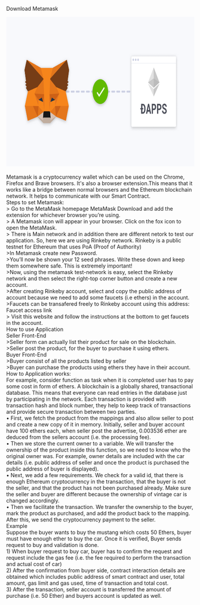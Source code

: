 
Download Metamask <br>
<center>
<img src="/images/metamask.png" width="800px" height="400px" alt="Metamask"/>
  </center>
<br>
Metamask is a cryptocurrency wallet which can be used on the Chrome, Firefox and Brave browsers. It's also a browser extension.This means that it works like a bridge between normal browsers and the Ethereum blockchain network. It helps to communicate with our Smart Contract.<br>
Steps to set Metamask:<br>
> Go to the MetaMask homepage  MetaMask Download and add the extension for whichever browser you’re using.<br>
> A Metamask icon will appear in your browser. Click on the fox icon to open the MetaMask.<br>
> There is Main network and in addition there are different netork to test our application. So, here we are using Rinkeby network. Rinkeby is a public testnet for Ethereum that uses PoA (Proof of Authority)<br>
>In Metamask create new Password.<br>
>You’ll now be shown your 12 seed phrases. Write these down and keep them somewhere safe. This is extremely important!<br>
>Now, using the metamask test-network is easy, select the Rinkeby network and then select the right-top corner button and create a new account.<br>
>After creating Rinkeby account, select and copy the public address of account because we need to add some faucets (i.e ethers) in the account.<br>
>Faucets can be transafered freely to Rinkeby account using this address:  Faucet access link  <br>
> Visit this website and follow the instructions at the bottom to get faucets in the account.<br>
How to use Application<br>
Seller Front-End<br>
>Seller form can actually list their product for sale on the blockchain.<br>
>Seller post the product, for the buyer to purchase it using ethers.<br>
Buyer Front-End<br>
>Buyer consist of all the products listed by seller<br>
>Buyer can purchase the products using ethers they have in their account.<br>
How to Application works:<br>
For example, consider function as task when it is completed user has to pay some cost in form of ethers. A blockchain is a globally shared, transactional database. This means that everyone can read entries in the database just by participating in the network. Each transaction is provided with transaction hash and block number, they help to keep track of transactions and provide secure transaction between two parties.<br>
• First, we fetch the product from the mappings and also allow seller to post and create a new copy of it in memory. Initially, seller and buyer account have 100 ethers each, when seller post the advertise, 0.003536 ether are deduced from the sellers account (i.e. the processing fee).<br>
• Then we store the current owner to a variable. We will transfer the ownership of the product inside this function, so we need to know who the original owner was. For example, owner details are included with the car details (i.e. public address of seller and once the product is purchased the public address of buyer is displayed).<br>
• Next, we add a few requirements. We check for a valid id, that there is enough Ethereum cryptocurrency in the transaction, that the buyer is not the seller, and that the product has not been purchased already. Make sure the seller and buyer are different because the ownership of vintage car is changed accordingly.<br>
• Then we facilitate the transaction. We transfer the ownership to the buyer, mark the product as purchased, and add the product back to the mapping. After this, we send the cryptocurrency payment to the seller.<br>
Example<br>
Suppose the buyer wants to buy the mustang which costs 50 Ethers, buyer must have enough ether to buy the car. Once it is verified, Buyer sends request to buy and validation is done.<br>
1) When buyer request to buy car, buyer has to confirm the request and request include the gas fee (i.e. the fee required to perform the transaction and actual cost of car)<br>
2) After the confirmation from buyer side, contract interaction details are obtained which includes public address of smart contract and user, total amount, gas limit and gas used, time of transaction and total cost.<br>
3) After the transaction, seller account is transferred the amount of purchase (i.e. 50 Ether) and buyers account is updated as well.<br>
